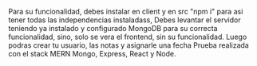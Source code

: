 Para su funcionalidad, debes instalar en client y en src "npm i" para asi tener todas las independencias instaladass,
Debes levantar el servidor teniendo ya instalado y configurado MongoDB para su correcta funcionalidad, sino, solo se vera el frontend, sin su funcionalidad.
Luego podras crear tu usuario, las notas y asignarle una fecha
Prueba realizada con el stack MERN
Mongo, Express, React y Node.
